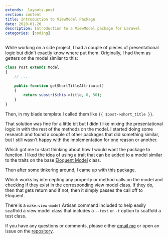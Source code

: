 ```yaml
---
extends: _layouts.post
section: content
title: Introduction to ViewModel Package
date: 2020-01-20
description: Introduction to a ViewModel package for Laravel
categories: [coding]
---
```


While working on a side project, I had a couple of pieces of presentational logic but didn't exactly know where put them. Originally, I had them as getters on the model similar to this:

```php
class Post extends Model
{
    // ...

    public function getShortTitleAttribute()
    {
        return substr($this->title, 0, 50);
    }
}
```

Then, in my blade template I called them like `{{ $post->short_title }}`.

That solution was fine for a little bit but I didn't like mixing the presentational logic in with the rest of the methods on the model. I started doing some research and found a couple of other packages that did something similar, but I still wasn't happy with the implementation for one reason or another.

Which got me to start thinking about how I would want the package to function. I liked the idea of using a trait that can be added to a model similar to the traits on the base [Eloquent Model](https://github.com/laravel/framework/blob/master/src/Illuminate/Database/Eloquent/Model.php#L22) class.

Then after some tinkering around, I came up with [this package](https://github.com/jaytyrrell13/view-model).

Which works by intercepting any property or method calls on the model and checking if they exist in the corresponding view model class. If they do, then that gets return and if not, then it simply passes the call off to Eloquent.

There is a `make:view-model` Artisan command included to help easily scaffold a view model class that includes a `--test` or `-t` option to scaffold a test class.

If you have any questions or comments, please either [email me](mailto:jay@jaytyrrell.co) or open an issue on the [repository](https://github.com/jaytyrrell13/view-model).
